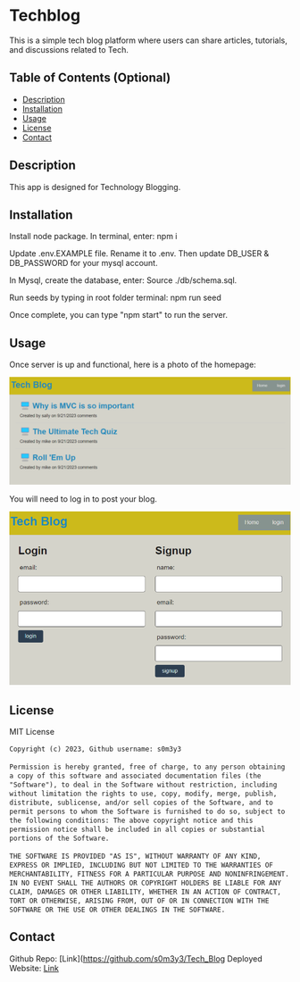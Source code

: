 # Techblog
This is a simple tech blog platform where users can share articles, tutorials, and discussions related to Tech.

## Table of Contents (Optional)

- [Description](#description)
- [Installation](#installation)
- [Usage](#usage)
- [License](#license)
- [Contact](#contact)

## Description
This app is designed for Technology Blogging. 

## Installation
 Install node package. In terminal, enter: npm i

 Update .env.EXAMPLE file. Rename it to .env. Then update DB_USER & DB_PASSWORD for your mysql account. 

 In Mysql, create the database, enter: Source ./db/schema.sql.

 Run seeds by typing in root folder terminal: npm run seed

Once complete, you can type "npm start" to run the server. 


## Usage
Once server is up and functional, here is a photo of the homepage: 


![](./public/image/homepage.png)


You will need to log in to post your blog. 

![](./public/image/login.png)



## License
  MIT License

    Copyright (c) 2023, Github username: s0m3y3
    
    Permission is hereby granted, free of charge, to any person obtaining a copy of this software and associated documentation files (the "Software"), to deal in the Software without restriction, including without limitation the rights to use, copy, modify, merge, publish, distribute, sublicense, and/or sell copies of the Software, and to permit persons to whom the Software is furnished to do so, subject to the following conditions: The above copyright notice and this permission notice shall be included in all copies or substantial portions of the Software.
    
    THE SOFTWARE IS PROVIDED "AS IS", WITHOUT WARRANTY OF ANY KIND, EXPRESS OR IMPLIED, INCLUDING BUT NOT LIMITED TO THE WARRANTIES OF MERCHANTABILITY, FITNESS FOR A PARTICULAR PURPOSE AND NONINFRINGEMENT. IN NO EVENT SHALL THE AUTHORS OR COPYRIGHT HOLDERS BE LIABLE FOR ANY CLAIM, DAMAGES OR OTHER LIABILITY, WHETHER IN AN ACTION OF CONTRACT, TORT OR OTHERWISE, ARISING FROM, OUT OF OR IN CONNECTION WITH THE SOFTWARE OR THE USE OR OTHER DEALINGS IN THE SOFTWARE.


## Contact
Github Repo: [Link](https://github.com/s0m3y3/Tech_Blog
Deployed Website: [Link]()

